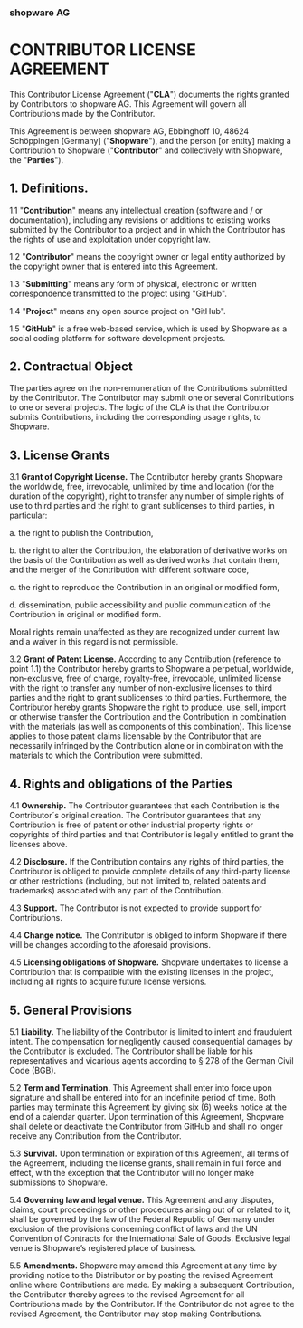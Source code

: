 ### shopware AG
# __CONTRIBUTOR LICENSE AGREEMENT__

This Contributor License Agreement ("**CLA**") documents the rights granted by Contributors to shopware AG. This Agreement will govern all Contributions made by the Contributor.

This Agreement is between shopware AG, Ebbinghoff 10, 48624 Schöppingen [Germany] ("**Shopware**"), and the person [or entity] making a Contribution to Shopware ("**Contributor**" and collectively with Shopware, the "**Parties**").

## __1. Definitions.__
1.1 "**Contribution**" means any intellectual creation (software and / or documentation), including any revisions or additions to existing works submitted by the Contributor to a project and in which the Contributor has the rights of use and exploitation under copyright law.

1.2 "**Contributor**" means the copyright owner or legal entity authorized by the copyright owner that is entered into this Agreement.

1.3 "**Submitting**" means any form of physical, electronic or written correspondence transmitted to the project using "GitHub".

1.4 "**Project**" means any open source project on "GitHub".

1.5 "**GitHub**" is a free web-based service, which is used by Shopware as a social coding platform for software development projects.

 ## __2. Contractual Object__
 The parties agree on the non-remuneration of the Contributions submitted by the Contributor. The Contributor may submit one or several Contributions to one or several projects. The logic of the CLA is that the Contributor submits Contributions, including the corresponding usage rights, to Shopware.

## __3. License Grants__
3.1 **Grant of Copyright License.** The Contributor hereby grants Shopware the worldwide, free, irrevocable, unlimited by time and location (for the duration of the copyright), right to transfer any number of simple rights of use to third parties and the right to grant sublicenses to third parties, in particular:

  a. the right to publish the Contribution,

  b. the right to alter the Contribution, the elaboration of derivative works on the basis of the Contribution as well as derived works that contain them, and the merger of the Contribution with different software code,

  c. the right to reproduce the Contribution in an original or modified form,

  d. dissemination, public accessibility and public communication of the
  Contribution in original or modified form.

  Moral rights remain unaffected as they are recognized under current law and a waiver in this regard is not permissible.  

3.2 **Grant of Patent License.** According to any Contribution (reference to point 1.1) the Contributor hereby grants to Shopware a perpetual, worldwide, non-exclusive, free of charge, royalty-free, irrevocable, unlimited license with the right to transfer any number of non-exclusive licenses to third parties and the right to grant sublicenses to third parties. Furthermore, the Contributor hereby grants Shopware the right to produce, use, sell, import or otherwise transfer the Contribution and the Contribution in combination with the materials (as well as components of this combination). This license applies to those patent claims licensable by the Contributor that are necessarily infringed by the Contribution alone or in combination with the materials to which the Contribution were submitted.

## __4. Rights and obligations of the Parties__
4.1 **Ownership.** The Contributor guarantees that each Contribution is the Contributor´s original creation. The Contributor guarantees that any Contribution is free of patent or other industrial property rights or copyrights of third parties and that Contributor is legally entitled to grant the licenses above.

4.2 **Disclosure.** If the Contribution contains any rights of third parties, the Contributor is obliged to provide complete details of any third-party license or other restrictions (including, but not limited to, related patents and trademarks) associated with any part of the Contribution.

4.3 **Support.** The Contributor is not expected to provide support for Contributions.

4.4 **Change notice.** The Contributor is obliged to inform Shopware if there will be changes according to the aforesaid provisions.

4.5 **Licensing obligations of Shopware.** Shopware undertakes to license a Contribution that is compatible with the existing licenses in the project, including all rights to acquire future license versions.

## __5. General Provisions__
5.1 **Liability.** The liability of the Contributor is limited to intent and fraudulent intent. The compensation for negligently caused consequential damages by the Contributor is excluded. The Contributor shall be liable for his representatives and vicarious agents according to § 278 of the German Civil Code (BGB).

5.2 **Term and Termination.** This Agreement shall enter into force upon signature and shall be entered into for an indefinite period of time. Both parties may terminate this Agreement by giving six (6) weeks notice at the end of a calendar quarter. Upon termination of this Agreement, Shopware shall delete or deactivate the Contributor from GitHub and shall no longer receive any Contribution from the Contributor.

5.3 **Survival.** Upon termination or expiration of this Agreement, all terms of the Agreement, including the license grants, shall remain in full force and effect, with the exception that the Contributor will no longer make submissions to Shopware.

5.4 **Governing law and legal venue.** This Agreement and any disputes, claims, court proceedings or other procedures arising out of or related to it, shall be governed by the law of the Federal Republic of Germany under exclusion of the provisions concerning conflict of laws and the UN Convention of Contracts for the International Sale of Goods. Exclusive legal venue is Shopware’s registered place of business.

5.5 **Amendments.** Shopware may amend this Agreement at any time by providing notice to the Distributor or by posting the revised Agreement online where Contributions are made. By making a subsequent Contribution, the Contributor thereby agrees to the revised Agreement for all Contributions made by the Contributor. If the Contributor do not agree to the revised Agreement, the Contributor may stop making Contributions.
